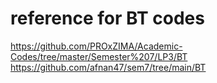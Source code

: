 # reference for BT codes
https://github.com/PROxZIMA/Academic-Codes/tree/master/Semester%207/LP3/BT
https://github.com/afnan47/sem7/tree/main/BT